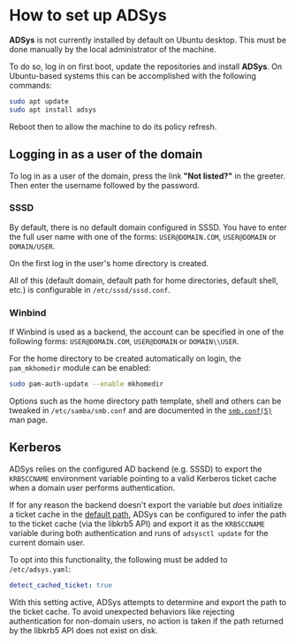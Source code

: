 # How to set up ADSys

**ADSys** is not currently installed by default on Ubuntu desktop. This must be done manually by the local administrator of the machine.

To do so, log in on first boot, update the repositories and install **ADSys**. On Ubuntu-based systems this can be accomplished with the following commands:

```sh
sudo apt update
sudo apt install adsys
```

Reboot then to allow the machine to do its policy refresh.

## Logging in as a user of the domain

To log in as a user of the domain, press the link **"Not listed?"** in the greeter. Then enter the username followed by the password.

### SSSD

By default, there is no default domain configured in SSSD. You have to enter the full user name with one of the forms: `USER@DOMAIN.COM`, `USER@DOMAIN` or `DOMAIN/USER`.

On the first log in the user's home directory is created.

All of this (default domain, default path for home directories, default shell, etc.) is configurable in `/etc/sssd/sssd.conf`.

### Winbind

If Winbind is used as a backend, the account can be specified in one of the following forms: `USER@DOMAIN.COM`, `USER@DOMAIN` or `DOMAIN\\USER`.

For the home directory to be created automatically on login, the `pam_mkhomedir` module can be enabled:

```sh
sudo pam-auth-update --enable mkhomedir
```

Options such as the home directory path template, shell and others can be tweaked in `/etc/samba/smb.conf` and are documented in the [`smb.conf(5)`](https://www.samba.org/samba/docs/current/man-html/smb.conf.5.html) man page.

## Kerberos

ADSys relies on the configured AD backend (e.g. SSSD) to export the `KRB5CCNAME` environment variable pointing to a valid Kerberos ticket cache when a domain user performs authentication.

If for any reason the backend doesn't export the variable but _does_ initialize a ticket cache in the [default path](https://web.mit.edu/kerberos/krb5-1.12/doc/basic/ccache_def.html#default-ccache-name), ADSys can be configured to infer the path to the ticket cache (via the libkrb5 API) and export it as the `KRB5CCNAME` variable during both authentication and runs of `adsysctl update` for the current domain user.

To opt into this functionality, the following must be added to `/etc/adsys.yaml`:
```yaml
detect_cached_ticket: true
```

With this setting active, ADSys attempts to determine and export the path to the ticket cache. To avoid unexpected behaviors like rejecting authentication for non-domain users, no action is taken if the path returned by the libkrb5 API does not exist on disk.
